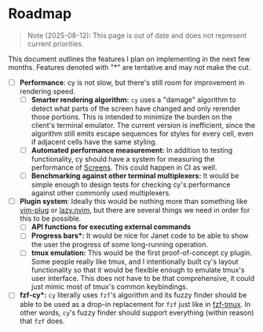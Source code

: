 # Roadmap

> Note (2025-08-12): This page is out of date and does not represent current priorities.

This document outlines the features I plan on implementing in the next few months. Features denoted with "\*" are tentative and may not make the cut.

- [ ] **Performance**: cy is not slow, but there's still room for improvement in rendering speed.
  - [ ] **Smarter rendering algorithm:** `cy` uses a "damage" algorithm to detect what parts of the screen have changed and only rerender those portions. This is intended to minimize the burden on the client's terminal emulator. The current version is inefficient, since the algorithm still emits escape sequences for styles for every cell, even if adjacent cells have the same styling.
  - [ ] **Automated performance measurement:** In addition to testing functionality, cy should have a system for measuring the performance of [Screens](/architecture.md#screens-and-streams). This could happen in CI as well.
  - [ ] **Benchmarking against other terminal multiplexers:** It would be simple enough to design tests for checking cy's performance against other commonly used multiplexers.
- [ ] **Plugin system**: Ideally this would be nothing more than something like [vim-plug](https://github.com/junegunn/vim-plug) or [lazy.nvim](https://github.com/folke/lazy.nvim), but there are several things we need in order for this to be possible.
  - [ ] **API functions for executing external commands**
  - [ ] **Progress bars\*:** It would be nice for Janet code to be able to show the user the progress of some long-running operation.
  - [ ] **tmux emulation:** This would be the first proof-of-concept cy plugin. Some people really like tmux, and I intentionally built cy's layout functionality so that it would be flexible enough to emulate tmux's user interface. This does not have to be that comprehensive, it could just mimic most of tmux's common keybindings.
- [ ] **fzf-cy\*:** `cy` literally uses `fzf`'s algorithm and its fuzzy finder should be able to be used as a drop-in replacement for `fzf` just like in [fzf-tmux](https://github.com/junegunn/fzf/blob/master/bin/fzf-tmux). In other words, `cy`'s fuzzy finder should support everything (within reason) that `fzf` does.
